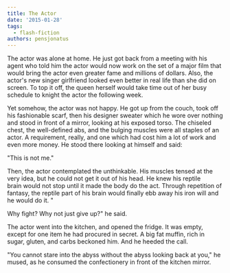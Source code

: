 ```yaml
---
title: The Actor
date: '2015-01-28'
tags:
  - flash-fiction
authors: pensjonatus
---
```


The actor was alone at home. He just got back from a meeting with his agent who
told him the actor would now work on the set of a major film that would bring
the actor even greater fame and millions of dollars. Also, the actor's new
singer girlfriend looked even better in real life than she did on screen. To top
it off, the queen herself would take time out of her busy schedule to knight the
actor the following week.

<!-- truncate -->

Yet somehow, the actor was not happy. He got up from the couch, took off his
fashionable scarf, then his designer sweater which he wore over nothing and
stood in front of a mirror, looking at his exposed torso. The chiseled chest,
the well-defined abs, and the bulging muscles were all staples of an actor. A
requirement, really, and one which had cost him a lot of work and even more
money. He stood there looking at himself and said:

"This is not me."

Then, the actor contemplated the unthinkable. His muscles tensed at the very
idea, but he could not get it out of his head. He knew his reptile brain would
not stop until it made the body do the act. Through repetition of fantasy, the
reptile part of his brain would finally ebb away his iron will and he would do
it. "

Why fight? Why not just give up?" he said.

The actor went into the kitchen, and opened the fridge. It was empty, except for
one item he had procured in secret. A big fat muffin, rich in sugar, gluten, and
carbs beckoned him. And he heeded the call.

"You cannot stare into the abyss without the abyss looking back at you," he
mused, as he consumed the confectionery in front of the kitchen mirror.

